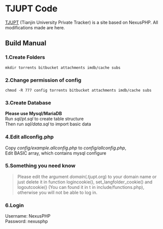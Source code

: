 # TJUPT Code

[TJUPT](https://tjupt.org) (Tianjin University Private Tracker) is a site based on NexusPHP. All modifications made are here.

## Build Manual

### 1.Create Folders
    mkdir torrents bitbucket attachments imdb/cache subs
### 2.Change permission of config
    chmod -R 777 config torrents bitbucket attachments imdb/cache subs
### 3.Create Database
**Please use Mysql/MariaDB**<br/>
Run *sql/pt.sql* to create table structure<br/>
Then run *sql/data.sql* to import basic data
### 4.Edit allconfig.php
Copy *config/example.allconfig.php* to *config/allconfig.php*,<br/>
Edit BASIC array, which contains mysql configure
### 5.Something you need know
>Please edit the argument *domain*(.tjupt.org) to your domain name or just delete it in function logincookie(), set_langfolder_cookie() and logoutcookie() (You can found it in t in include/functions.php), otherwise you will not be able to log in.
### 6.Login
Username: NexusPHP<br/>
Password: nexusphp
